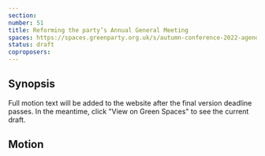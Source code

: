 ```yaml
---
section:
number: 51
title: Reforming the party’s Annual General Meeting
spaces: https://spaces.greenparty.org.uk/s/autumn-conference-2022-agenda-forum/?contentId=101588
status: draft
coproposers:
---
```

## Synopsis
Full motion text will be added to the website after the final version deadline passes. In the meantime, click "View on Green Spaces" to see the current draft.

## Motion
